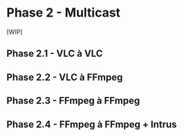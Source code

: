 # Phase 2 - Multicast

[WIP]
## Phase 2.1 - VLC à VLC

## Phase 2.2 - VLC à FFmpeg

## Phase 2.3 - FFmpeg à FFmpeg

## Phase 2.4 - FFmpeg à FFmpeg + Intrus